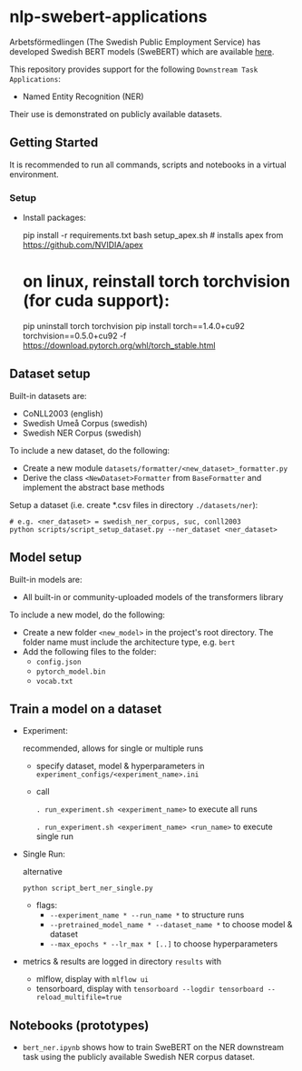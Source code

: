 # nlp-swebert-applications 

Arbetsförmedlingen (The Swedish Public Employment Service) has developed Swedish 
BERT models (SweBERT) which are available [here](https://github.com/af-ai-center/SweBERT).

This repository provides support for the following 
`Downstream Task Applications`:
- Named Entity Recognition (NER)

Their use is demonstrated on publicly available datasets.

  
## Getting Started

It is recommended to run all commands, scripts and notebooks in a virtual environment.

### Setup

- Install packages:


    pip install -r requirements.txt
    bash setup_apex.sh                            # installs apex from https://github.com/NVIDIA/apex
    
    # on linux, reinstall torch torchvision (for cuda support):
    pip uninstall torch torchvision
    pip install torch==1.4.0+cu92 torchvision==0.5.0+cu92 -f https://download.pytorch.org/whl/torch_stable.html
    
        
## Dataset setup

Built-in datasets are:
 - CoNLL2003 (english)
 - Swedish Umeå Corpus (swedish)
 - Swedish NER Corpus (swedish)
 
To include a new dataset, do the following:
- Create a new module `datasets/formatter/<new_dataset>_formatter.py`
- Derive the class `<NewDataset>Formatter` from `BaseFormatter` and implement the abstract base methods

Setup a dataset (i.e. create *.csv files in directory `./datasets/ner`):


    # e.g. <ner_dataset> = swedish_ner_corpus, suc, conll2003
    python scripts/script_setup_dataset.py --ner_dataset <ner_dataset>   
    

## Model setup
Built-in models are:
 - All built-in or community-uploaded models of the transformers library
 
To include a new model, do the following:
 - Create a new folder `<new_model>` in the project's root directory. The folder name must include the architecture type, e.g. `bert`
 - Add the following files to the folder:
    - `config.json`
    - `pytorch_model.bin`
    - `vocab.txt`
    
## Train a model on a dataset

- Experiment: 

    recommended, allows for single or multiple runs
    
    - specify dataset, model & hyperparameters in `experiment_configs/<experiment_name>.ini`
    - call
        
        `. run_experiment.sh <experiment_name>` to execute all runs

        `. run_experiment.sh <experiment_name> <run_name>` to execute single run
        

- Single Run: 

    alternative

    `python script_bert_ner_single.py` 

  - flags:
    - `--experiment_name * --run_name *` to structure runs 
    - `--pretrained_model_name * --dataset_name *` to choose model & dataset
    - `--max_epochs * --lr_max * [..]` to choose hyperparameters 

  
- metrics & results are logged in directory `results` with 
    - mlflow, display with `mlflow ui`
    - tensorboard, display with `tensorboard --logdir tensorboard --reload_multifile=true`


## Notebooks (prototypes)

- `bert_ner.ipynb` shows how to train SweBERT on the 
NER downstream task using the publicly available Swedish NER corpus dataset.  
